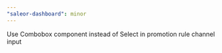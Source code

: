 ```yaml
---
"saleor-dashboard": minor
---
```


Use Combobox component instead of Select in promotion rule channel input
